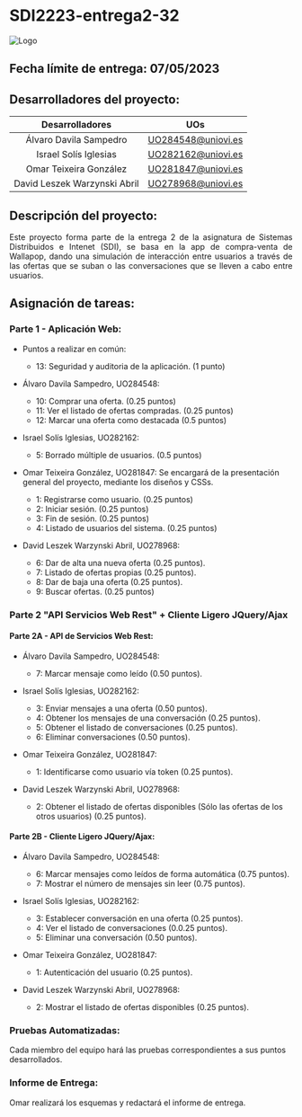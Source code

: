 # SDI2223-entrega2-32

![Logo](https://user-images.githubusercontent.com/91057639/224516473-69a4fe7e-fb8c-43a4-ad51-6f255dab7d97.png)

## Fecha límite de entrega: 07/05/2023

## Desarrolladores del proyecto:

|        Desarrolladores        |         UOs        |
|:-----------------------------:|:------------------:|
|    Álvaro Davila Sampedro     | UO284548@uniovi.es |
|     Israel Solís Iglesias     | UO282162@uniovi.es |
|    Omar Teixeira González     | UO281847@uniovi.es |
|  David Leszek Warzynski Abril | UO278968@uniovi.es |

## Descripción del proyecto:

<p align="justify">
Este proyecto forma parte de la entrega 2 de la asignatura de Sistemas Distribuidos e Intenet (SDI), se basa en la app de compra-venta de Wallapop, dando una simulación de interacción entre usuarios a través de las ofertas que se suban o las conversaciones que se lleven a cabo entre usuarios.
</p>

## Asignación de tareas:

### Parte 1 - Aplicación Web:

- Puntos a realizar en común:
  - 13: Seguridad y auditoria de la aplicación. (1 punto)

- Álvaro Davila Sampedro, UO284548:
  - 10: Comprar una oferta. (0.25 puntos)
  -  11: Ver el listado de ofertas compradas. (0.25 puntos)
  -  12: Marcar una oferta como destacada (0.5 puntos)

- Israel Solís Iglesias, UO282162:
  -  5: Borrado múltiple de usuarios. (0.5 puntos)

- Omar Teixeira González, UO281847:
  Se encargará de la presentación general del proyecto, mediante los diseños y CSSs.
  -  1: Registrarse como usuario. (0.25 puntos)
  -  2: Iniciar sesión. (0.25 puntos)
  -  3: Fin de sesión. (0.25 puntos)
  -  4: Listado de usuarios del sistema. (0.25 puntos)

- David Leszek Warzynski Abril, UO278968:
  -  6: Dar de alta una nueva oferta (0.25 puntos).
  -  7: Listado de ofertas propias (0.25 puntos).
  -  8: Dar de baja una oferta (0.25 puntos).
  -  9: Buscar ofertas. (0.25 puntos)

### Parte 2 "API Servicios Web Rest" + Cliente Ligero JQuery/Ajax

#### Parte 2A - API de Servicios Web Rest:

- Álvaro Davila Sampedro, UO284548:
  -  7: Marcar mensaje como leído (0.50 puntos).
  
- Israel Solís Iglesias, UO282162:
  -  3: Enviar mensajes a una oferta (0.50 puntos).
  -  4: Obtener los mensajes de una conversación (0.25 puntos).
  -  5: Obtener el listado de conversaciones (0.25 puntos).
  -  6: Eliminar conversaciones (0.50 puntos). 

- Omar Teixeira González, UO281847:
  -  1: Identificarse como usuario vía token (0.25 puntos).

- David Leszek Warzynski Abril, UO278968:
  -  2: Obtener el listado de ofertas disponibles (Sólo las ofertas de los otros usuarios) (0.25 puntos).
  
#### Parte 2B - Cliente Ligero JQuery/Ajax:

- Álvaro Davila Sampedro, UO284548:
  -  6: Marcar mensajes como leídos de forma automática (0.75 puntos).
  -  7: Mostrar el número de mensajes sin leer (0.75 puntos). 

- Israel Solís Iglesias, UO282162:
  -  3: Establecer conversación en una oferta (0.25 puntos).
  -  4: Ver el listado de conversaciones (0.0.25 puntos).
  -  5: Eliminar una conversación (0.50 puntos).

- Omar Teixeira González, UO281847:
  -  1: Autenticación del usuario (0.25 puntos).

- David Leszek Warzynski Abril, UO278968:
  -  2: Mostrar el listado de ofertas disponibles (0.25 puntos).

### Pruebas Automatizadas:
Cada miembro del equipo hará las pruebas correspondientes a sus puntos desarrollados.

### Informe de Entrega:
Omar realizará los esquemas y redactará el informe de entrega.